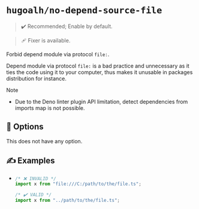 # `hugoalh/no-depend-source-file`

> ✔️ Recommended; Enable by default.

> 🩹 Fixer is available.

Forbid depend module via protocol `file:`.

Depend module via protocol `file:` is a bad practice and unnecessary as it ties the code using it to your computer, thus makes it unusable in packages distribution for instance.

> [!NOTE]
> - Due to the Deno linter plugin API limitation, detect dependencies from imports map is not possible.

## 🔧 Options

This does not have any option.

## ✍️ Examples

- ```ts
  /* ❌ INVALID */
  import x from "file:///C:/path/to/the/file.ts";

  /* ✔️ VALID */
  import x from "../path/to/the/file.ts";
  ```
